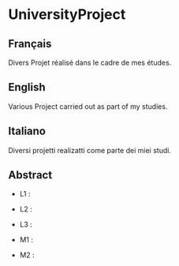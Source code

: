 # UniversityProject

## Français 

Divers Projet réalisé dans le cadre de mes études. 

## English 

Various Project carried out as part of my studies.

## Italiano 

Diversi projetti realizatti come parte dei miei studi.


## Abstract 

 * L1 :
 
 * L2 :
 
 * L3 :
 
 * M1 :
 
 * M2 :
